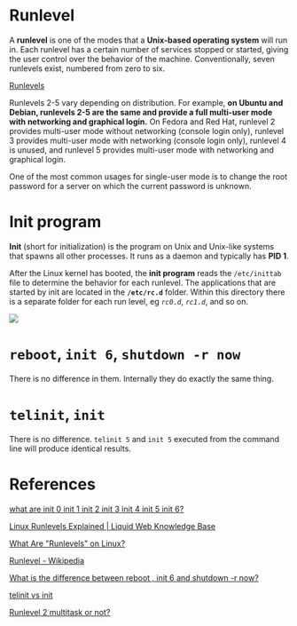 # Runlevel

A **runlevel** is one of the modes that a **Unix-based operating system** will run in. Each runlevel has a certain number of services stopped or started, giving the user control over the behavior of the machine. Conventionally, seven runlevels exist, numbered from zero to six.

[Runlevels](images/https://www.notion.so/70795d9091d748d48d82da3d964ce55f)

Runlevels 2-5 vary depending on distribution. For example, **on Ubuntu and Debian, runlevels 2-5 are the same and provide a full multi-user mode with networking and graphical login.** On Fedora and Red Hat, runlevel 2 provides multi-user mode without networking (console login only), runlevel 3 provides multi-user mode with networking (console login only), runlevel 4 is unused, and runlevel 5 provides multi-user mode with networking and graphical login.

One of the most common usages for single-user mode is to change the root password for a server on which the current password is unknown.

# Init program

**Init** (short for initialization) is the program on Unix and Unix-like systems that spawns all other processes. It runs as a daemon and typically has **PID 1**.

After the Linux kernel has booted, the **init program** reads the `/etc/inittab` file to determine the behavior for each runlevel. The applications that are started by init are located in the **`/etc/rc.d`** folder. Within this directory there is a separate folder for each run level, eg *`rc0.d`*, *`rc1.d`*, and so on.

![](Untitled-34d8220b-6121-4088-b461-1127a6223eee.png)

# `reboot`, `init 6`, `shutdown -r now`

There is no difference in them. Internally they do exactly the same thing.

# `telinit`, `init`

There is no difference. `telinit 5` and `init 5` executed from the command line will produce identical results.

# References

[what are init 0 init 1 init 2 init 3 init 4 init 5 init 6?](https://linuxonfire.wordpress.com/2012/10/19/what-are-init-0-init-1-init-2-init-3-init-4-init-5-init-6-2/)

[Linux Runlevels Explained | Liquid Web Knowledge Base](https://www.liquidweb.com/kb/linux-runlevels-explained/)

[What Are "Runlevels" on Linux?](https://www.howtogeek.com/119340/htg-explains-what-runlevels-are-on-linux-and-how-to-use-them/)

[Runlevel - Wikipedia](https://en.wikipedia.org/wiki/Runlevel)

[What is the difference between reboot , init 6 and shutdown -r now?](https://unix.stackexchange.com/questions/64280/what-is-the-difference-between-reboot-init-6-and-shutdown-r-now)

[telinit vs init](https://www.linuxquestions.org/questions/linux-newbie-8/telinit-vs-init-539578/)

[Runlevel 2 multitask or not?](https://www.notion.so/c25ef96412384ba2be7b335fa5b8de1e)